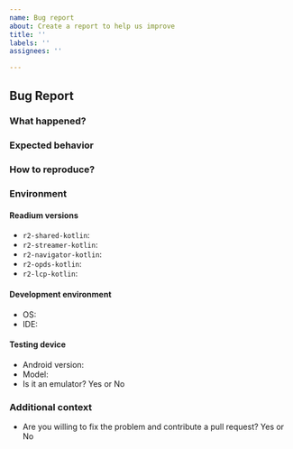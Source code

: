```yaml
---
name: Bug report
about: Create a report to help us improve
title: ''
labels: ''
assignees: ''

---
```


## Bug Report

<!--
IMPORTANT: Your issue might be closed if we are not able to reproduce the problem. Please take the time to describe how to reproduce it and give as much details as possible. The more effort you put in, the more chance of finding a solution.
-->

### What happened?

<!--
A clear and concise description of what the bug is.

If you can, drag and drop screenshots or a screencast to show the problem, they are super helpful to avoid misunderstandings.
-->

### Expected behavior

<!-- Tell us what you think should happen. -->

### How to reproduce?

<!--
If you can, drag and drop the publication used to reproduce the problem, after zipping it.

Then, explain the steps to reproduce the problem from the Test App (https://github.com/readium/r2-testapp-kotlin). For example:

1. Open book X
2. Go to chapter Y
3. Click on link Z
4. See error
-->

### Environment

<!-- Fill in the following information -->

#### Readium versions

<!-- Remove unused modules -->

* `r2-shared-kotlin`:
* `r2-streamer-kotlin`:
* `r2-navigator-kotlin`:
* `r2-opds-kotlin`:
* `r2-lcp-kotlin`:

#### Development environment

* OS: <!-- e.g. macOS 10.3 -->
* IDE: <!-- e.g. Android Studio 4.1.3 -->

#### Testing device

* Android version:
* Model: <!-- e.g. Pixel 3a -->
* Is it an emulator? Yes or No

### Additional context

* Are you willing to fix the problem and contribute a pull request? Yes or No <!-- Help can be provided to guide you through the project -->

<!--
Share additional code showing how you use Readium, if relevant.

Output logs are useful as well.

If you already went through the codebase to find the bug, you can explain your findings here.
-->
